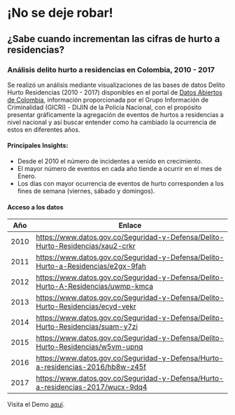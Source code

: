 # ¡No se deje robar!
## ¿Sabe cuando incrementan las cifras de hurto a residencias?

### Análisis delito hurto a residencias en Colombia, 2010 - 2017

Se realizó un análisis mediante visualizaciones de las bases de datos Delito Hurto Residencias (2010 - 2017) disponibles en el portal de [Datos Abiertos de Colombia](https://www.datos.gov.co/), información proporcionada por el Grupo Información de Criminalidad (GICRI) - DIJIN de la Policía Nacional, con el propósito presentar gráficamente la agregación de eventos de hurtos a residencias a nivel nacional y así buscar entender como ha cambiado la ocurrencia de estos en diferentes años.

#### Principales Insights:

- Desde el 2010 el número de incidentes a venido en crecimiento.
- El mayor número de eventos en cada año tiende a ocurrir en el mes de Enero.
- Los días con mayor ocurrencia de eventos de hurto corresponden a los fines de semana (viernes, sábado y domingos).

#### Acceso a los datos

| Año 	| Enlace   	|
|------	|--------------------------------------------------------------------------------	|
| 2010 	| https://www.datos.gov.co/Seguridad-y-Defensa/Delito-Hurto-Residencias/xau2-crkr   	|
| 2011 	| https://www.datos.gov.co/Seguridad-y-Defensa/Delito-Hurto-a-Residencias/e2gx-9fah   |
| 2012 	| https://www.datos.gov.co/Seguridad-y-Defensa/Delito-Hurto-A-Residencias/uwmp-kmca 	|
| 2013 	| https://www.datos.gov.co/Seguridad-y-Defensa/Delito-Hurto-Residencias/ecyd-vekr     |
| 2014 	| https://www.datos.gov.co/Seguridad-y-Defensa/Delito-Hurto-Residencias/suam-y7zi     |
| 2015 	| https://www.datos.gov.co/Seguridad-y-Defensa/Delito-Hurto-Residencias/w5vm-upnq     |
| 2016 	| https://www.datos.gov.co/Seguridad-y-Defensa/Hurto-a-residencias-2016/hb8w-z45f   	|
| 2017 	| https://www.datos.gov.co/Seguridad-y-Defensa/Hurto-a-residencias-2017/wucx-9dq4   	|

Visita el Demo [aquí](https://jairoruizsaenz.github.io/Hurto-Residencias/).
